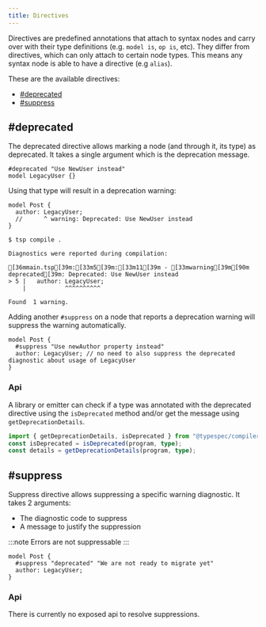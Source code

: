 ```yaml
---
title: Directives
---
```


Directives are predefined annotations that attach to syntax nodes and carry over with their type definitions (e.g. `model is`, `op is`, etc). They differ from directives, which can only attach to certain node types. This means any syntax node is able to have a directive (e.g `alias`).

These are the available directives:

- [#deprecated](#deprecated)
- [#suppress](#suppress)

## #deprecated

The deprecated directive allows marking a node (and through it, its type) as deprecated. It takes a single argument which is the deprecation message.

```tsp
#deprecated "Use NewUser instead"
model LegacyUser {}
```

Using that type will result in a deprecation warning:

```tsp
model Post {
  author: LegacyUser;
  //      ^ warning: Deprecated: Use NewUser instead
}
```

<!-- cspell:disable -->

```ansi frame="terminal"
$ tsp compile .

Diagnostics were reported during compilation:

[36mmain.tsp[39m:[33m5[39m:[33m11[39m - [33mwarning[39m[90m deprecated[39m: Deprecated: Use NewUser instead
> 5 |   author: LegacyUser;
    |           ^^^^^^^^^^

Found  1 warning.
```

<!-- cspell:enable -->

Adding another `#suppress` on a node that reports a deprecation warning will suppress the warning automatically.

```tsp
model Post {
  #suppress "Use newAuthor property instead"
  author: LegacyUser; // no need to also suppress the deprecated diagnostic about usage of LegacyUser
}
```

### Api

A library or emitter can check if a type was annotated with the deprecated directive using the `isDeprecated` method and/or get the message using `getDeprecationDetails`.

```ts
import { getDeprecationDetails, isDeprecated } from "@typespec/compiler";
const isDeprecated = isDeprecated(program, type);
const details = getDeprecationDetails(program, type);
```

## #suppress

Suppress directive allows suppressing a specific warning diagnostic. It takes 2 arguments:

- The diagnostic code to suppress
- A message to justify the suppression

:::note
Errors are not suppressable
:::

```tsp
model Post {
  #suppress "deprecated" "We are not ready to migrate yet"
  author: LegacyUser;
}
```

### Api

There is currently no exposed api to resolve suppressions.

